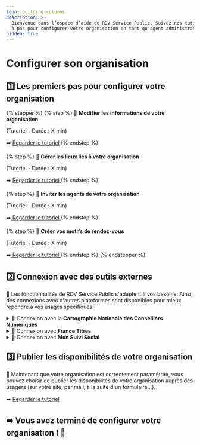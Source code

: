 ```yaml
---
icon: building-columns
description: >-
  Bienvenue dans l’espace d’aide de RDV Service Public. Suivez nos tutoriels pas
  à pas pour configurer votre organisation en tant qu'agent administrateur.
hidden: true
---
```


# Configurer son organisation

## 1️⃣ Les premiers pas pour configurer votre organisation

{% stepper %}
{% step %}
🔹 **Modifier les informations de votre organisation**

(Tutoriel - Durée : X min)

➡️ [Regarder le tutoriel](https://scribehow.com/shared/Configurez_votre_organisation_sur_RDV_Service_Public__iyJaZ74LRjmcZXAa1IbpGg)&#x20;
{% endstep %}

{% step %}
🔹 **Gérer les lieux liés à votre organisation**

(Tutoriel - Durée : X min)

➡️ [Regarder le tutoriel](https://scribehow.com/shared/Configurez_votre_organisation_sur_RDV_Service_Public__iyJaZ74LRjmcZXAa1IbpGg)[ ](https://scribehow.com/shared/Configurez_votre_organisation_sur_RDV_Service_Public__iyJaZ74LRjmcZXAa1IbpGg#e547c8a4)
{% endstep %}

{% step %}
🔹 **Inviter les agents de votre organisation**

(Tutoriel - Durée : X min)

➡️[ Regarder le tutoriel ](https://scribehow.com/shared/Configurez_votre_organisation_sur_RDV_Service_Public__iyJaZ74LRjmcZXAa1IbpGg)
{% endstep %}

{% step %}
🔹 **Créer vos motifs de rendez-vous**

(Tutoriel - Durée : X min)

➡️[ Regarder le tutoriel ](https://scribehow.com/shared/Configurez_votre_organisation_sur_RDV_Service_Public__iyJaZ74LRjmcZXAa1IbpGg#5e4bffd7)
{% endstep %}
{% endstepper %}

## 2️⃣ Connexion avec des outils externes

📌 Les fonctionnalités de RDV Service Public s'adaptent à vos besoins. Ainsi, des connexions avec d'autres plateformes sont disponibles pour mieux répondre à vos usages spécifiques.

<details>

<summary>🔗 Connexion avec la <strong>Cartographie Nationale des Conseillers Numériques</strong> </summary>

Blablabla

</details>

<details>

<summary>🔗 Connexion avec <strong>France Titres</strong> </summary>

Relier vos motifs RDV Service Public au portail France Titres&#x20;

[➡️ Consulter le tutoriel](https://scribehow.com/shared/Configurez_votre_organisation_sur_RDV_Service_Public_DR__Xjgc9TCtSaSmotYxkSguPg)

</details>

<details>

<summary>🔗 Connexion avec <strong>Mon Suivi Social</strong> </summary>

[➡️ Consulter le tutoriel](https://scribehow.com/shared/Configurez_votre_organisation_sur_RDV_Service_Public_DR__Xjgc9TCtSaSmotYxkSguPg)

</details>

## **3️⃣ Publier les disponibilités de votre organisation**&#x20;

📅 Maintenant que votre organisation est correctement paramétrée, vous pouvez choisir de publier les disponibilités de votre organisation auprès des usagers (sur votre site, par mail, à la suite d'un formulaire...).&#x20;

➡️ [Regarder le tutoriel ](https://scribehow.com/shared/Configurez_votre_organisation_sur_RDV_Service_Public_DR__Xjgc9TCtSaSmotYxkSguPg)



## &#x20;➡️ Vous avez terminé de configurer votre organisation ! 🎉

